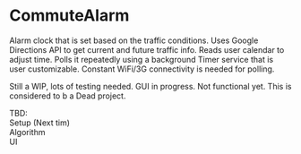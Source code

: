 # CommuteAlarm
Alarm clock that is set based on the traffic conditions. Uses Google Directions API to get current and future traffic info. Reads user calendar to adjust time. Polls it repeatedly using a background Timer service that is user customizable. Constant WiFi/3G connectivity is needed for polling.

Still a WIP, lots of testing needed. GUI in progress. Not functional yet. This is considered to b a Dead project.

TBD: <br/>
Setup (Next tim)<br/>
Algorithm <br/>
UI <br/>
